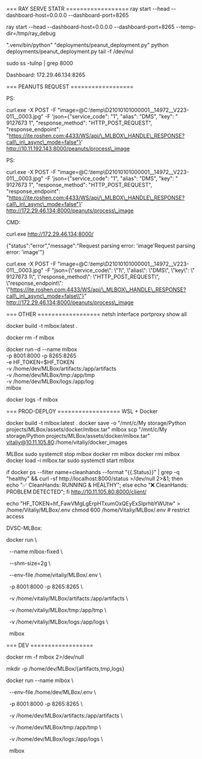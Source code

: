 === RAY SERVE STATR ==================
ray start --head --dashboard-host=0.0.0.0 --dashboard-port=8265

ray start --head --dashboard-host=0.0.0.0 --dashboard-port=8265 --temp-dir=/tmp/ray\_debug



".venv/bin/python" "deployments/peanut\_deployment.py"
python deployments/peanut\_deployment.py tail -f /dev/nul

sudo ss -tulnp | grep 8000

Dashboard:
172.29.46.134:8265

=== PEANUTS REQUEST ==================



PS:

curl.exe -X POST -F "image=@C:\\temp\\D21010101000001\_\_14972\_\_V223-011\_\_0003.jpg" -F 'json={"service\_code": "1", "alias": "DMS", "key": "   9127673     1", "response\_method": "HTTP\_POST\_REQUEST", "response\_endpoint": "https://ite.roshen.com:4433/WS/api/\_MLBOX\_HANDLE\_RESPONSE?call\_in\_async\_mode=false"}'  http://10.11.192.143:8000/peanuts/process\_image



PS:

curl.exe -X POST -F "image=@C:\\temp\\D21010101000001\_\_14972\_\_V223-011\_\_0003.jpg" -F 'json={"service\_code": "1", "alias": "DMS", "key": "   9127673     1", "response\_method": "HTTP\_POST\_REQUEST", "response\_endpoint": "https://ite.roshen.com:4433/WS/api/\_MLBOX\_HANDLE\_RESPONSE?call\_in\_async\_mode=false"}'  http://172.29.46.134:8000/peanuts/process\_image





CMD:

curl.exe http://172.29.46.134:8000/

{"status":"error","message":"Request parsing error: 'image'Request parsing error: 'image'"}

curl.exe -X POST -F "image=@C:\\temp\\D21010101000001\_\_14972\_\_V223-011\_\_0003.jpg" -F "json={\\"service\_code\\": \\"1\\", \\"alias\\": \\"DMS\\", \\"key\\": \\" 9127673 1\\", \\"response\_method\\": \\"HTTP\_POST\_REQUEST\\", \\"response\_endpoint\\": \\"https://ite.roshen.com:4433/WS/api/\_MLBOX\_HANDLE\_RESPONSE?call\_in\_async\_mode=false\\"}" http://172.29.46.134:8000/peanuts/process\_image





=== OTHER ==================
netsh interface portproxy show all



docker build -t mlbox:latest .

docker rm -f mlbox

docker run -d --name mlbox  
-p 8001:8000 -p 8265:8265  
-e HF\_TOKEN=$HF\_TOKEN  
-v /home/dev/MLBox/artifacts:/app/artifacts  
-v /home/dev/MLBox/tmp:/app/tmp  
-v /home/dev/MLBox/logs:/app/log  
mlbox



docker logs -f mlbox





=== PROD-DEPLOY ==================
WSL + Docker

docker build -t mlbox:latest .
docker save -o "/mnt/c/My storage/Python projects/MLBox/assets/docker/mlbox.tar" mlbox
scp "/mnt/c/My storage/Python projects/MLBox/assets/docker/mlbox.tar" vitaliy@10.11.105.80:/home/vitaliy/docker\_images



MLBox
sudo systemctl stop mlbox
docker rm mlbox
docker rmi mlbox
docker load -i mlbox.tar
sudo systemctl start mlbox

if docker ps --filter name=cleanhands --format "{{.Status}}" | grep -q "healthy" \&\& curl -sf http://localhost:8000/status >/dev/null 2>\&1; then echo "✅ CleanHands: RUNNING \& HEALTHY"; else echo "❌ CleanHands: PROBLEM DETECTED"; fi
http://10.11.105.80:8000/client/





echo "HF\_TOKEN=hf\_FawVMgLgErpHTxumOxQEyExSIprhbYWUtw" > /home/Vitaliy/MLBox/.env
chmod 600 /home/Vitaliy/MLBox/.env  # restrict access



DVSC-MLBox:

docker run \\

&nbsp; --name mlbox-fixed \\

&nbsp; --shm-size=2g \\

&nbsp; --env-file /home/vitaliy/MLBox/.env \\

&nbsp; -p 8001:8000 -p 8265:8265 \\

&nbsp; -v /home/vitaliy/MLBox/artifacts:/app/artifacts \\

&nbsp; -v /home/vitaliy/MLBox/tmp:/app/tmp \\

&nbsp; -v /home/vitaliy/MLBox/logs:/app/logs \\

&nbsp; mlbox







=== DEV ==================

docker rm -f mlbox 2>/dev/null

mkdir -p /home/dev/MLBox/{artifacts,tmp,logs}



docker run --name mlbox \\

&nbsp; --env-file /home/dev/MLBox/.env \\

&nbsp; -p 8001:8000 -p 8265:8265 \\

&nbsp; -v /home/dev/MLBox/artifacts:/app/artifacts \\

&nbsp; -v /home/dev/MLBox/tmp:/app/tmp \\

&nbsp; -v /home/dev/MLBox/logs:/app/logs \\

&nbsp; mlbox

